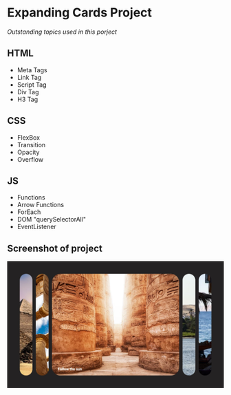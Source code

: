 # Expanding Cards Project

*Outstanding topics used in this porject*

## HTML
- Meta Tags
- Link Tag
- Script Tag
- Div Tag
- H3 Tag

## CSS
- FlexBox
- Transition
- Opacity
- Overflow

## JS
- Functions
- Arrow Functions
- ForEach
- DOM "querySelectorAll"
- EventListener


## Screenshot of project
![screenshot](../Support%20files/ExpandingCards.jpg)